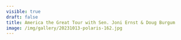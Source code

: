 ```yaml
---
visible: true
draft: false
title: America the Great Tour with Sen. Joni Ernst & Doug Burgum
image: /img/gallery/20231013-polaris-162.jpg
---
```

